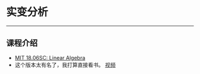 

# 实变分析
----
## 课程介绍
- [MIT 18.06SC: Linear Algebra](https://ocw.mit.edu/courses/18-06sc-linear-algebra-fall-2011/pages/syllabus/)
- 这个版本太有名了，我打算直接看书。
[视频](https://www.youtube.com/watch?v=LY7YmuDbuW0&list=PLUl4u3cNGP61O7HkcF7UImpM0cR_L2gSw)